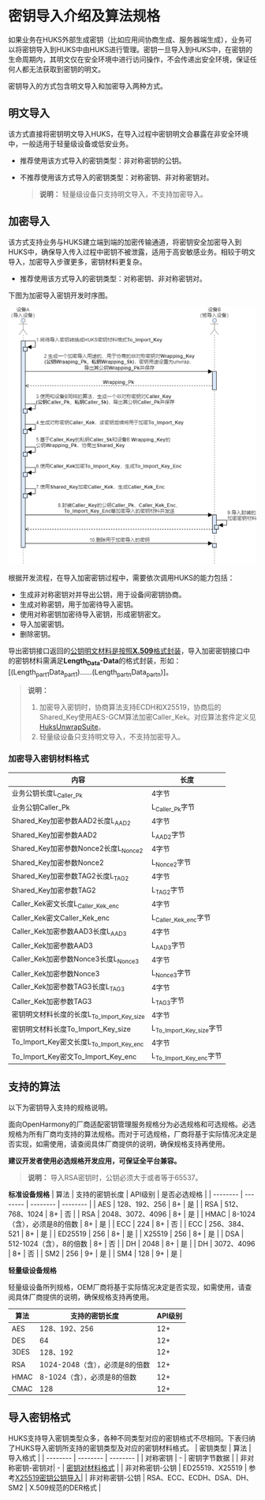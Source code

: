 # 密钥导入介绍及算法规格

如果业务在HUKS外部生成密钥（比如应用间协商生成、服务器端生成），业务可以将密钥导入到HUKS中由HUKS进行管理。密钥一旦导入到HUKS中，在密钥的生命周期内，其明文仅在安全环境中进行访问操作，不会传递出安全环境，保证任何人都无法获取到密钥的明文。

密钥导入的方式包含明文导入和加密导入两种方式。

## 明文导入

该方式直接将密钥明文导入HUKS，在导入过程中密钥明文会暴露在非安全环境中，一般适用于轻量级设备或低安业务。

- 推荐使用该方式导入的密钥类型：非对称密钥的公钥。

- 不推荐使用该方式导入的密钥类型：对称密钥、非对称密钥对。
  > **说明：**
  > 轻量级设备只支持明文导入，不支持加密导入。

## 加密导入

该方式支持业务与HUKS建立端到端的加密传输通道，将密钥安全加密导入到HUKS中，确保导入传入过程中密钥不被泄露，适用于高安敏感业务。相较于明文导入，加密导入步骤更多，密钥材料更复杂。

- 推荐使用该方式导入的密钥类型：对称密钥、非对称密钥对。

下图为加密导入密钥开发时序图。

![加密导入密钥开发顺序图](figures/加密导入密钥开发顺序图.png)

根据开发流程，在导入加密密钥过程中，需要依次调用HUKS的能力包括：  
* 生成非对称密钥对并导出公钥，用于设备间密钥协商。 
* 生成对称密钥，用于加密待导入密钥。
* 使用对称密钥加密待导入密钥，形成密钥密文。
* 导入加密密钥。
* 删除密钥。

导出密钥接口返回的[公钥明文材料是按照**X.509**格式封装](huks-concepts.md#公钥材料格式)，导入加密密钥接口中的密钥材料需满足**Length<sub>Data</sub>-Data**的格式封装，形如：[(Length<sub>part1</sub>Data<sub>part1</sub>)……(Length<sub>partn</sub>Data<sub>partn</sub>)]。

> **说明：**
> 1. 加密导入密钥时，协商算法支持ECDH和X25519，协商后的Shared_Key使用AES-GCM算法加密Caller_Kek。对应算法套件定义见[HuksUnwrapSuite](../../reference/apis-universal-keystore-kit/js-apis-huks.md#huksunwrapsuite9)。
> 2. 轻量级设备只支持明文导入，不支持加密导入。

### 加密导入密钥材料格式

| 内容 | 长度 |
| -------- | -------- |
| 业务公钥长度L<sub>Caller_Pk</sub> | 4字节 |
| 业务公钥Caller_Pk | L<sub>Caller_Pk</sub>字节 |
| Shared_Key加密参数AAD2长度L<sub>AAD2</sub> | 4字节 |
| Shared_Key加密参数AAD2 | L<sub>AAD2</sub>字节 |
| Shared_Key加密参数Nonce2长度L<sub>Nonce2</sub> | 4字节 |
| Shared_Key加密参数Nonce2 | L<sub>Nonce2</sub>字节 |
| Shared_Key加密参数TAG2长度L<sub>TAG2</sub> | 4字节 |
| Shared_Key加密参数TAG2 | L<sub>TAG2</sub>字节 |
| Caller_Kek密文长度L<sub>Caller_Kek_enc</sub> | 4字节 |
| Caller_Kek密文Caller_Kek_enc | L<sub>Caller_Kek_enc</sub>字节 |
| Caller_Kek加密参数AAD3长度L<sub>AAD3</sub> | 4字节 |
| Caller_Kek加密参数AAD3 | L<sub>AAD3</sub>字节 |
| Caller_Kek加密参数Nonce3长度L<sub>Nonce3</sub> | 4字节 |
| Caller_Kek加密参数Nonce3 | L<sub>Nonce3</sub>字节 |
| Caller_Kek加密参数TAG3长度L<sub>TAG3</sub> | 4字节 |
| Caller_Kek加密参数TAG3 | L<sub>TAG3</sub>字节 |
| 密钥明文材料长度的长度L<sub>To_Import_Key_size</sub> | 4字节 |
| 密钥明文材料长度To_Import_Key_size | L<sub>To_Import_Key_size</sub>字节 |
| To_Import_Key密文长度L<sub>To_Import_Key_enc</sub> | 4字节 |
| To_Import_Key密文To_Import_Key_enc | L<sub>To_Import_Key_enc</sub>字节 |

## 支持的算法

以下为密钥导入支持的规格说明。
<!--Del-->
面向OpenHarmony的厂商适配密钥管理服务规格分为必选规格和可选规格。必选规格为所有厂商均支持的算法规格。而对于可选规格，厂商将基于实际情况决定是否实现，如需使用，请查阅具体厂商提供的说明，确保规格支持再使用。

**建议开发者使用必选规格开发应用，可保证全平台兼容。**
<!--DelEnd-->

> **说明：**
> 导入RSA密钥时，公钥必须大于或者等于65537。

**标准设备规格**
| 算法 | 支持的密钥长度 | API级别 | <!--DelCol4-->是否必选规格 |
| -------- | -------- | -------- | -------- |
| AES | 128、192、256 | 8+ | 是 |
| <!--DelRow-->RSA | 512、768、1024 | 8+ | 否 |
| RSA | 2048、3072、4096 | 8+ | 是 |
| HMAC | 8-1024（含），必须是8的倍数 | 8+ | 是 |
| <!--DelRow-->ECC | 224 | 8+ | 否 |
| ECC | 256、384、521 | 8+ | 是 |
| ED25519 | 256 | 8+ | 是 |
| X25519 | 256 | 8+ | 是 |
| <!--DelRow-->DSA | 512-1024（含），8的倍数 | 8+ | 否 |
| DH | 2048 | 8+ | 是 |
| <!--DelRow-->DH | 3072、4096 | 8+ | 否 |
| SM2 | 256 | 9+ | 是 |
| SM4 | 128 | 9+ | 是 |

**轻量级设备规格**

<!--Del-->
轻量级设备所列规格，OEM厂商将基于实际情况决定是否实现，如需使用，请查阅具体厂商提供的说明，确保规格支持再使用。
<!--DelEnd-->

| 算法 | 支持的密钥长度 | API级别 |
| -------- | -------- | -------- |
| AES | 128、192、256 | 12+ |
| DES | 64 | 12+ |
| 3DES | 128、192 | 12+ |
| RSA |  1024-2048（含），必须是8的倍数 | 12+ |
| HMAC | 8-1024（含），必须是8的倍数 | 12+ |
| CMAC | 128 | 12+ |

## 导入密钥格式
HUKS支持导入密钥类型众多，各种不同类型对应的密钥格式不尽相同。下表归纳了HUKS导入密钥所支持的密钥类型及对应的密钥材料格式。
| 密钥类型 | 算法 | 导入格式 |
| -------- | -------- | -------- |
| 对称密钥 | - | 密钥字节数据 |
| 非对称密钥-密钥对| - | [密钥对材料格式](huks-concepts.md#密钥对材料格式) |
| 非对称密钥-公钥 | ED25519、X25519 | 参考[X25519密钥公钥导入](huks-import-key-in-plaintext-arkts.md#导入X25519密钥公钥)|
| 非对称密钥-公钥 | RSA、ECC、ECDH、DSA、DH、SM2 | X.509规范的DER格式 |

